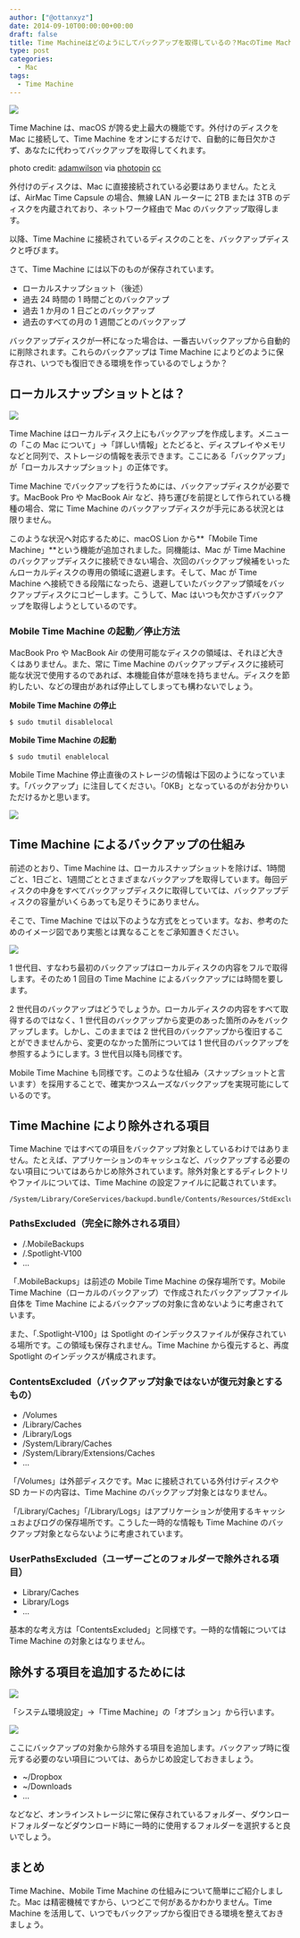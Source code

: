 ```yaml
---
author: ["@ottanxyz"]
date: 2014-09-10T00:00:00+00:00
draft: false
title: Time Machineはどのようにしてバックアップを取得しているの？MacのTime Machineの疑問徹底解説
type: post
categories:
  - Mac
tags:
  - Time Machine
---
```


![](140909-540ea71939214.jpg)

Time Machine は、macOS が誇る史上最大の機能です。外付けのディスクを Mac に接続して、Time Machine をオンにするだけで、自動的に毎日欠かさず、あなたに代わってバックアップを取得してくれます。

photo credit: [adamwilson](https://www.flickr.com/photos/adamwilson/3241009989/) via [photopin](http://photopin.com) [cc](http://creativecommons.org/licenses/by-nc-nd/2.0/)

外付けのディスクは、Mac に直接接続されている必要はありません。たとえば、AirMac Time Capsule の場合、無線 LAN ルーターに 2TB または 3TB のディスクを内蔵されており、ネットワーク経由で Mac のバックアップ取得します。

以降、Time Machine に接続されているディスクのことを、バックアップディスクと呼びます。

さて、Time Machine には以下のものが保存されています。

- ローカルスナップショット（後述）
- 過去 24 時間の 1 時間ごとのバックアップ
- 過去 1 か月の 1 日ごとのバックアップ
- 過去のすべての月の 1 週間ごとのバックアップ

バックアップディスクが一杯になった場合は、一番古いバックアップから自動的に削除されます。これらのバックアップは Time Machine によりどのように保存され、いつでも復旧できる環境を作っているのでしょうか？

## ローカルスナップショットとは？

![](140910-54105697c5965.png)

Time Machine はローカルディスク上にもバックアップを作成します。メニューの「この Mac について」→「詳しい情報」とたどると、ディスプレイやメモリなどと同列で、ストレージの情報を表示できます。ここにある「バックアップ」が「ローカルスナップショット」の正体です。

Time Machine でバックアップを行うためには、バックアップディスクが必要です。MacBook Pro や MacBook Air など、持ち運びを前提として作られている機種の場合、常に Time Machine のバックアップディスクが手元にある状況とは限りません。

このような状況へ対応するために、macOS Lion から**「Mobile Time Machine」**という機能が追加されました。同機能は、Mac が Time Machine のバックアップディスクに接続できない場合、次回のバックアップ候補をいったんローカルディスクの専用の領域に退避します。そして、Mac が Time Machine へ接続できる段階になったら、退避していたバックアップ領域をバックアップディスクにコピーします。こうして、Mac はいつも欠かさずバックアップを取得しようとしているのです。

### Mobile Time Machine の起動／停止方法

MacBook Pro や MacBook Air の使用可能なディスクの領域は、それほど大きくはありません。また、常に Time Machine のバックアップディスクに接続可能な状況で使用するのであれば、本機能自体が意味を持ちません。ディスクを節約したい、などの理由があれば停止してしまっても構わないでしょう。

**Mobile Time Machine の停止**

    $ sudo tmutil disablelocal

**Mobile Time Machine の起動**

    $ sudo tmutil enablelocal

Mobile Time Machine 停止直後のストレージの情報は下図のようになっています。「バックアップ」に注目してください。「0KB」となっているのがお分かりいただけるかと思います。

![](140910-54105698e321d.png)

## Time Machine によるバックアップの仕組み

前述のとおり、Time Machine は、ローカルスナップショットを除けば、1時間ごと、1日ごと、1週間ごととさまざまなバックアップを取得しています。毎回ディスクの中身をすべてバックアップディスクに取得していては、バックアップディスクの容量がいくらあっても足りそうにありません。

そこで、Time Machine では以下のような方式をとっています。なお、参考のためのイメージ図であり実態とは異なることをご承知置きください。

![](140910-54105699b962d.png)

1 世代目、すなわち最初のバックアップはローカルディスクの内容をフルで取得します。そのため 1 回目の Time Machine によるバックアップには時間を要します。

2 世代目のバックアップはどうでしょうか。ローカルディスクの内容をすべて取得するのではなく、1 世代目のバックアップから変更のあった箇所のみをバックアップします。しかし、このままでは 2 世代目のバックアップから復旧することができませんから、変更のなかった箇所については 1 世代目のバックアップを参照するようにします。3 世代目以降も同様です。

Mobile Time Machine も同様です。このような仕組み（スナップショットと言います）を採用することで、確実かつスムーズなバックアップを実現可能にしているのです。

## Time Machine により除外される項目

Time Machine ではすべての項目をバックアップ対象としているわけではありません。たとえば、アプリケーションのキャッシュなど、バックアップする必要のない項目についてはあらかじめ除外されています。除外対象とするディレクトリやファイルについては、Time Machine の設定ファイルに記載されています。

    /System/Library/CoreServices/backupd.bundle/Contents/Resources/StdExclusions.plist

### PathsExcluded（完全に除外される項目）

- /.MobileBackups
- /.Spotlight-V100
- ...

「.MobileBackups」は前述の Mobile Time Machine の保存場所です。Mobile Time Machine（ローカルのバックアップ）で作成されたバックアップファイル自体を Time Machine によるバックアップの対象に含めないように考慮されています。

また、「.Spotlight-V100」は Spotlight のインデックスファイルが保存されている場所です。この領域も保存されません。Time Machine から復元すると、再度 Spotlight のインデックスが構成されます。

### ContentsExcluded（バックアップ対象ではないが復元対象とするもの）

- /Volumes
- /Library/Caches
- /Library/Logs
- /System/Library/Caches
- /System/Library/Extensions/Caches
- …

「/Volumes」は外部ディスクです。Mac に接続されている外付けディスクや SD カードの内容は、Time Machine のバックアップ対象とはなりません。

「/Library/Caches」「/Library/Logs」はアプリケーションが使用するキャッシュおよびログの保存場所です。こうした一時的な情報も Time Machine のバックアップ対象とならないように考慮されています。

### UserPathsExcluded（ユーザーごとのフォルダーで除外される項目）

- Library/Caches
- Library/Logs
- …

基本的な考え方は「ContentsExcluded」と同様です。一時的な情報については Time Machine の対象とはなりません。

## 除外する項目を追加するためには

![](140910-5410569c2b0ee.png)

「システム環境設定」→「Time Machine」の「オプション」から行います。

![](140910-5410569eafe0f.png)

ここにバックアップの対象から除外する項目を追加します。バックアップ時に復元する必要のない項目については、あらかじめ設定しておきましょう。

- ~/Dropbox
- ~/Downloads
- …

などなど、オンラインストレージに常に保存されているフォルダー、ダウンロードフォルダーなどダウンロード時に一時的に使用するフォルダーを選択すると良いでしょう。

## まとめ

Time Machine、Mobile Time Machine の仕組みについて簡単にご紹介しました。Mac は精密機械ですから、いつどこで何があるかわかりません。Time Machine を活用して、いつでもバックアップから復旧できる環境を整えておきましょう。
